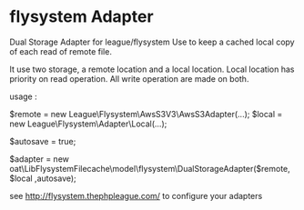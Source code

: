 flysystem Adapter
========

Dual Storage Adapter for league/flysystem
Use to keep a cached local copy of each read of remote file.

It use two storage, a remote location and a local location.
Local location has priority on read operation.
All write operation are made on both.

usage : 

$remote = new League\Flysystem\AwsS3V3\AwsS3Adapter(...);
$local = new League\Flysystem\Adapter\Local(...);

$autosave = true;

$adapter = new oat\LibFlysystemFilecache\model\flysystem\DualStorageAdapter($remote, $local ,autosave);


see http://flysystem.thephpleague.com/ to configure your adapters